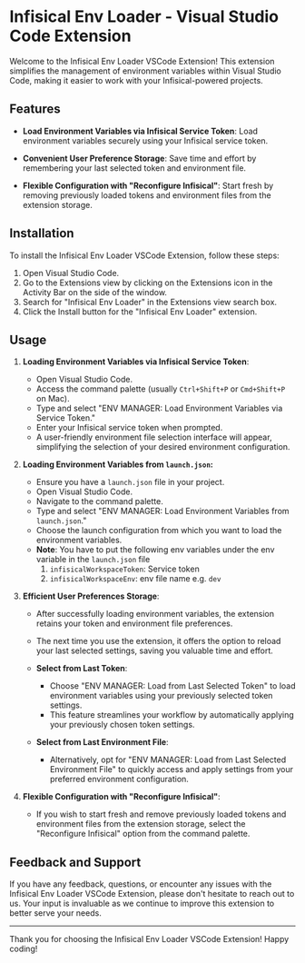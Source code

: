 # Infisical Env Loader - Visual Studio Code Extension

Welcome to the Infisical Env Loader VSCode Extension! This extension simplifies the management of environment variables within Visual Studio Code, making it easier to work with your Infisical-powered projects.

## Features

- **Load Environment Variables via Infisical Service Token**: Load environment variables securely using your Infisical service token.

- **Convenient User Preference Storage**: Save time and effort by remembering your last selected token and environment file.
- **Flexible Configuration with "Reconfigure Infisical"**: Start fresh by removing previously loaded tokens and environment files from the extension storage.

## Installation

To install the Infisical Env Loader VSCode Extension, follow these steps:

1. Open Visual Studio Code.
2. Go to the Extensions view by clicking on the Extensions icon in the Activity Bar on the side of the window.
3. Search for "Infisical Env Loader" in the Extensions view search box.
4. Click the Install button for the "Infisical Env Loader" extension.

## Usage

1. **Loading Environment Variables via Infisical Service Token**:

   - Open Visual Studio Code.
   - Access the command palette (usually `Ctrl+Shift+P` or `Cmd+Shift+P` on Mac).
   - Type and select "ENV MANAGER: Load Environment Variables via Service Token."
   - Enter your Infisical service token when prompted.
   - A user-friendly environment file selection interface will appear, simplifying the selection of your desired environment configuration.

2. **Loading Environment Variables from `launch.json`:**

   - Ensure you have a `launch.json` file in your project.
   - Open Visual Studio Code.
   - Navigate to the command palette.
   - Type and select "ENV MANAGER: Load Environment Variables from `launch.json`."
   - Choose the launch configuration from which you want to load the environment variables.
   - **Note**: You have to put the following env variables under the env variable in the `launch.json` file
     1. `infisicalWorkspaceToken`: Service token
     2. `infisicalWorkspaceEnv`: env file name e.g. `dev`

3. **Efficient User Preferences Storage**:

   - After successfully loading environment variables, the extension retains your token and environment file preferences.
   - The next time you use the extension, it offers the option to reload your last selected settings, saving you valuable time and effort.

   - **Select from Last Token**:

     - Choose "ENV MANAGER: Load from Last Selected Token" to load environment variables using your previously selected token settings.
     - This feature streamlines your workflow by automatically applying your previously chosen token settings.

   - **Select from Last Environment File**:
     - Alternatively, opt for "ENV MANAGER: Load from Last Selected Environment File" to quickly access and apply settings from your preferred environment configuration.

4. **Flexible Configuration with "Reconfigure Infisical"**:

   - If you wish to start fresh and remove previously loaded tokens and environment files from the extension storage, select the "Reconfigure Infisical" option from the command palette.

## Feedback and Support

If you have any feedback, questions, or encounter any issues with the Infisical Env Loader VSCode Extension, please don't hesitate to reach out to us. Your input is invaluable as we continue to improve this extension to better serve your needs.

---

Thank you for choosing the Infisical Env Loader VSCode Extension! Happy coding!
